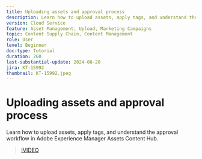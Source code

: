 ```yaml
---
title: Uploading assets and approval process
description: Learn how to upload assets, apply tags, and understand the approval workflow in Adobe Experience Manager Assets Content Hub.
version: Cloud Service
feature: Asset Management, Upload, Marketing Campaigns
topic: Content Supply Chain, Content Management
role: User
level: Beginner
doc-type: Tutorial
duration: 260
last-substantial-update: 2024-08-20
jira: KT-15992
thumbnail: KT-15992.jpeg
---
```


# Uploading assets and approval process

Learn how to upload assets, apply tags, and understand the approval workflow in Adobe Experience Manager Assets Content Hub.

>[!VIDEO](https://video.tv.adobe.com/v/3432980/?learn=on)
